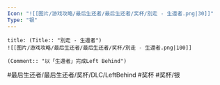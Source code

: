 ```yaml
---
Icon: "![[图片/游戏攻略/最后生还者/最后生还者/奖杯/別走 - 生還者.png|30]]"
Type: "银"
---
```

```ad-common-silver-trophy
title: (Title:: "別走 - 生還者")
![[图片/游戏攻略/最后生还者/最后生还者/奖杯/別走 - 生還者.png|100]]

(Comment:: "以「生還者」完成Left Behind")
```

#最后生还者/最后生还者/奖杯/DLC/LeftBehind #奖杯 #奖杯/银
